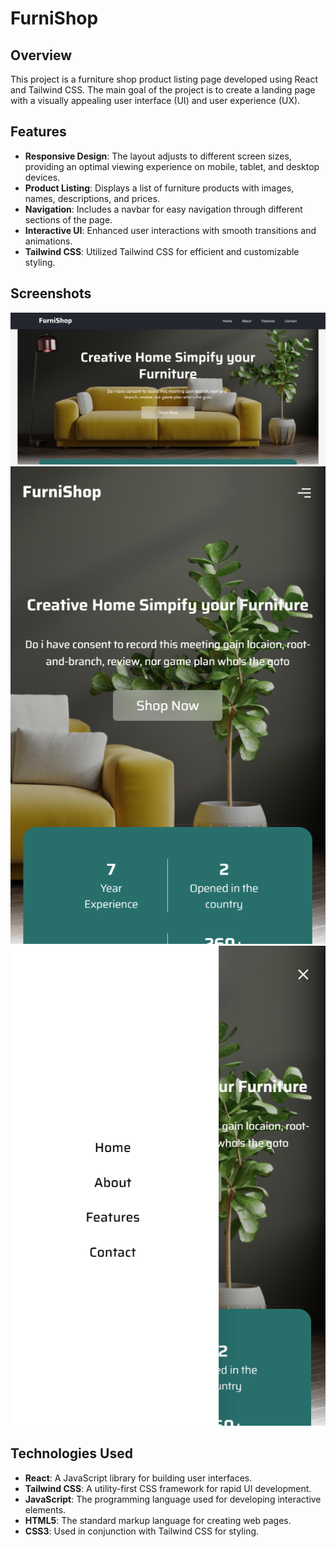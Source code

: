 



# FurniShop

## Overview

This project is a furniture shop product listing page developed using React and Tailwind CSS. The main goal of the project is to create a landing page with a visually appealing user interface (UI) and user experience (UX).

## Features

- **Responsive Design**: The layout adjusts to different screen sizes, providing an optimal viewing experience on mobile, tablet, and desktop devices.
- **Product Listing**: Displays a list of furniture products with images, names, descriptions, and prices.
- **Navigation**: Includes a navbar for easy navigation through different sections of the page.
- **Interactive UI**: Enhanced user interactions with smooth transitions and animations.
- **Tailwind CSS**: Utilized Tailwind CSS for efficient and customizable styling.

## Screenshots

![Home Page](ss/pic1.png)            
![Mobile View](ss/pic2.png)
![Mobile View](ss/pic3.png)




## Technologies Used

- **React**: A JavaScript library for building user interfaces.
- **Tailwind CSS**: A utility-first CSS framework for rapid UI development.
- **JavaScript**: The programming language used for developing interactive elements.
- **HTML5**: The standard markup language for creating web pages.
- **CSS3**: Used in conjunction with Tailwind CSS for styling.

